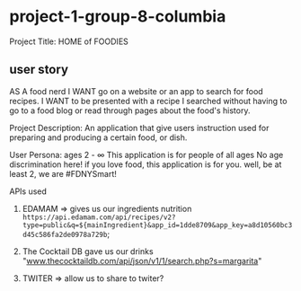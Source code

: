 # project-1-group-8-columbia

Project Title:
HOME of FOODIES

## user story

AS A food nerd
I WANT go on a website or an app to search for food recipes.
I WANT to be presented with a recipe I searched without having to go to a food blog or read through pages about the food's history.

Project Description:
An application that give users instruction used for preparing
and producing a certain food, or dish.

User Persona:
ages 2 - ∞
This application is for people of all ages
No age discrimination here! if you love food, this application is for you.
well, be at least 2, we are #FDNYSmart!

APIs used

1. EDAMAM => gives us our ingredients nutrition
   `https://api.edamam.com/api/recipes/v2?type=public&q=${mainIngredient}&app_id=1dde8709&app_key=a8d10560bc3d45c586fa2de0978a729b`;

2. The Cocktail DB gave us our drinks
   "www.thecocktaildb.com/api/json/v1/1/search.php?s=margarita"

3. TWITER => allow us to share to twiter?
